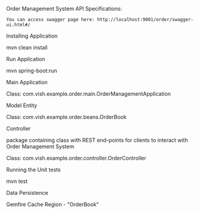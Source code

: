 Order Management System
API Specifications:

    You can access swagger page here: http://localhost:9001/order/swagger-ui.html#/

Installing Application

mvn clean install

Run Application

mvn spring-boot:run

Main Application

Class: com.vish.example.order.main.OrderManagementApplication

Model Entity

Class: com.vish.example.order.beans.OrderBook

Controller

package containing class with REST end-points for clients to interact with Order Management System

Class: com.vish.example.order.controller.OrderController

Running the Unit tests

mvn test

Data Persistence 
 
Gemfire Cache Region - "OrderBook"

